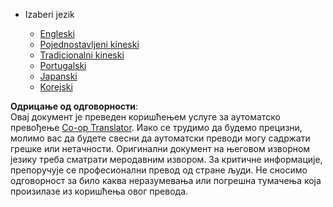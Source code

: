 <!--
CO_OP_TRANSLATOR_METADATA:
{
  "original_hash": "b918f72764505b503a4c2889a438b8d7",
  "translation_date": "2025-05-20T11:25:17+00:00",
  "source_file": "docs/_navbar.md",
  "language_code": "sr"
}
-->
* Izaberi jezik

    * [Engleski](../../../../../../..)
    * [Pojednostavljeni kineski](../../../../../../../translations/cn)
    * [Tradicionalni kineski](../../../../../../../translations/tw)
    * [Portugalski](../../../../../../../translations/pt-br)
    * [Japanski](../../../../../../../translations/ja-jp)
    * [Korejski](../../../../../../../translations/ko)

**Одрицање од одговорности**:  
Овај документ је преведен коришћењем услуге за аутоматско превођење [Co-op Translator](https://github.com/Azure/co-op-translator). Иако се трудимо да будемо прецизни, молимо вас да будете свесни да аутоматски преводи могу садржати грешке или нетачности. Оригинални документ на његовом изворном језику треба сматрати меродавним извором. За критичне информације, препоручује се професионални превод од стране људи. Не сносимо одговорност за било каква неразумевања или погрешна тумачења која произилазе из коришћења овог превода.